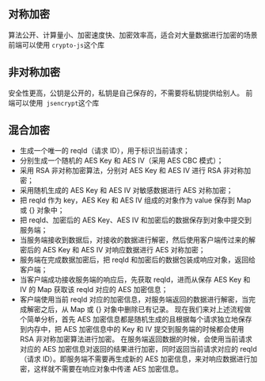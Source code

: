 ## 对称加密

算法公开、计算量小、加密速度快、加密效率高，适合对大量数据进行加密的场景
前端可以使用 `crypto-js`这个库

## 非对称加密

安全性更高，公钥是公开的，私钥是自己保存的，不需要将私钥提供给别人。
前端可以使用` jsencrypt`这个库

## 混合加密

- 生成一个唯一的 reqId（请求 ID），用于标识当前请求；
- 分别生成一个随机的 AES Key 和 AES IV（采用 AES CBC 模式）；
- 采用 RSA 非对称加密算法，分别对 AES Key 和 AES IV 进行 RSA 非对称加密；
- 采用随机生成的 AES Key 和 AES IV 对敏感数据进行 AES 对称加密；
- 把 reqId 作为 key，AES Key 和 AES IV 组成的对象作为 value 保存到 Map 或 {} 对象中；
- 把 reqId、加密后的 AES Key、AES IV 和加密后的数据保存到对象中提交到服务端；
- 当服务端接收到数据后，对接收的数据进行解密，然后使用客户端传过来的解密后的 AES Key 和 AES IV 对响应数据进行 AES 对称加密；
- 服务端在完成数据加密后，把 reqId 和加密后的数据包装成响应对象，返回给客户端；
- 当客户端成功接收服务端的响应后，先获取 reqId，进而从保存 AES Key 和 IV 的 Map 获取该 reqId 对应的 AES 加密信息；
- 客户端使用当前 reqId 对应的加密信息，对服务端返回的数据进行解密，当完成解密之后，从 Map 或 {} 对象中删除已有记录。
  现在我们来对上述流程做个简单分析，首先 AES 加密信息都是随机生成的且根据每个请求独立地保存到内存中，把 AES 加密信息中的 Key 和 IV 提交到服务端的时候都会使用 RSA 非对称加密算法进行加密。
  在服务端返回数据的时候，会使用当前请求对应的 AES 加密信息对返回的结果进行加密，同时返回当前请求对应的 reqId（请求 ID）。即服务端不需要再生成新的 AES 加密信息，来对响应数据进行加密，这样就不需要在响应对象中传递 AES 加密信息。
